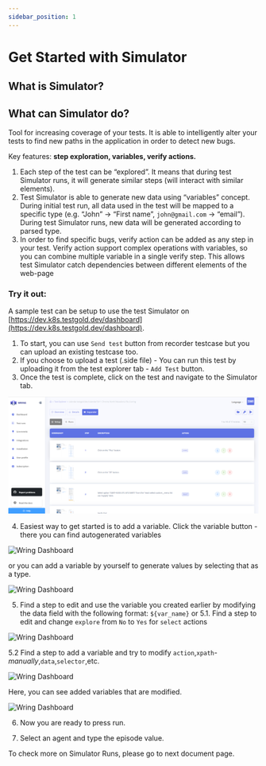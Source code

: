 ```yaml
---
sidebar_position: 1
---
```


# Get Started with Simulator 

## What is Simulator? 


## What can Simulator do?


Tool for increasing coverage of your tests. It is able to intelligently alter your tests to find new paths in the application in order to detect new bugs.

Key features: **step exploration, variables, verify actions.**

1. Each step of the test can be “explored”. It means that during test Simulator runs, it will generate similar steps (will interact with similar elements).
2. Test Simulator is able to generate new data using “variables” concept. During initial test run, all data used in the test will be mapped to a specific type (e.g. “John” -> “First name”, `john@gmail.com` -> “email”). During test Simulator runs, new data will be generated according to parsed type.
3. In order to find specific bugs, verify action can be added as any step in your test. Verify action support complex operations with variables, so you can combine multiple variable in a single verify step. This allows test Simulator catch dependencies between different elements of the web-page

### Try it out:

A sample test can be setup to use the test Simulator on [https://dev.k8s.testgold.dev/dashboard](https://dev.k8s.testgold.dev/dashboard).


1. To start, you can use `Send test` button from recorder testcase but you can upload an existing testcase too.
2. If you choose to upload a test (.side file) - You can run this test by uploading it from the test explorer tab - `Add Test` button.
3. Once the test is complete, click on the test and navigate to the Simulator tab.

![Wring Dashboard](/img/Enhancer.png)


4. Easiest way to get started is to add a variable. Click the variable button - there you can find autogenerated variables 

![Wring Dashboard](/img/add.png)

or you can add a variable by yourself to generate values by selecting that as a type.

![Wring Dashboard](/img/variable.png)

5. Find a step to edit and use the variable you created earlier by modifying the data field with the following format: `${var_name}`
or 
5.1.  Find a step to edit and change `explore` from `No` to `Yes` for `select` actions

![Wring Dashboard](/img/edit.png)

5.2  Find a step to add a variable and try to modify `action`,`xpath`-*manually*,`data`,`selector`,etc.

![Wring Dashboard](/img/addd.png)

Here, you can see added variables that are modified.

![Wring Dashboard](/img/add1.png)


6. Now you are ready to press run.

7. Select an agent and type the episode value.

To check more on Simulator Runs, please go to next document page.
